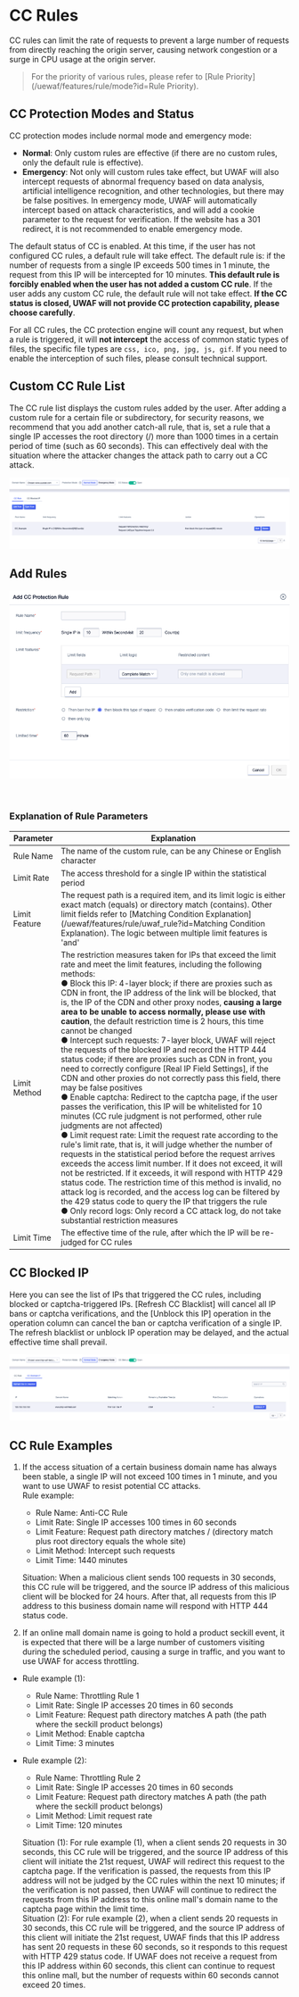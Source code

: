 # CC Rules

CC rules can limit the rate of requests to prevent a large number of requests from directly reaching the origin server, causing network congestion or a surge in CPU usage at the origin server.

> For the priority of various rules, please refer to [Rule Priority](/uewaf/features/rule/mode?id=Rule Priority).

## CC Protection Modes and Status

CC protection modes include normal mode and emergency mode:

- **Normal**: Only custom rules are effective (if there are no custom rules, only the default rule is effective).
- **Emergency**: Not only will custom rules take effect, but UWAF will also intercept requests of abnormal frequency based on data analysis, artificial intelligence recognition, and other technologies, but there may be false positives. In emergency mode, UWAF will automatically intercept based on attack characteristics, and will add a cookie parameter to the request for verification. If the website has a 301 redirect, it is not recommended to enable emergency mode.

The default status of CC is enabled. At this time, if the user has not configured CC rules, a default rule will take effect. The default rule is: if the number of requests from a single IP exceeds 500 times in 1 minute, the request from this IP will be intercepted for 10 minutes. **This default rule is forcibly enabled when the user has not added a custom CC rule**. If the user adds any custom CC rule, the default rule will not take effect. **If the CC status is closed, UWAF will not provide CC protection capability, please choose carefully**.

For all CC rules, the CC protection engine will count any request, but when a rule is triggered, it will **not intercept** the access of common static types of files, the specific file types are `css, ico, png, jpg, js, gif`. If you need to enable the interception of such files, please consult technical support.

## Custom CC Rule List

The CC rule list displays the custom rules added by the user. After adding a custom rule for a certain file or subdirectory, for security reasons, we recommend that you add another catch-all rule, that is, set a rule that a single IP accesses the root directory (/) more than 1000 times in a certain period of time (such as 60 seconds). This can effectively deal with the situation where the attacker changes the attack path to carry out a CC attack.

![](/images/cc_rule-get_rule.png)           

## Add Rules

![](/images/cc_rule-add_rule.png)

​                                                       

### Explanation of Rule Parameters

| Parameter     | Explanation                                                  |
| ------------- | ------------------------------------------------------------ |
| Rule Name     | The name of the custom rule, can be any Chinese or English character |
| Limit Rate    | The access threshold for a single IP within the statistical period |
| Limit Feature | The request path is a required item, and its limit logic is either exact match (equals) or directory match (contains). Other limit fields refer to [Matching Condition Explanation](/uewaf/features/rule/uwaf_rule?id=Matching Condition Explanation). The logic between multiple limit features is 'and' |
| Limit Method  | The restriction measures taken for IPs that exceed the limit rate and meet the limit features, including the following methods:<br>● Block this IP: 4-layer block; if there are proxies such as CDN in front, the IP address of the link will be blocked, that is, the IP of the CDN and other proxy nodes, **causing a large area to be unable to access normally, please use with caution**, the default restriction time is 2 hours, this time cannot be changed<br>● Intercept such requests: 7-layer block, UWAF will reject the requests of the blocked IP and record the HTTP 444 status code; if there are proxies such as CDN in front, you need to correctly configure [Real IP Field Settings], if the CDN and other proxies do not correctly pass this field, there may be false positives<br>● Enable captcha: Redirect to the captcha page, if the user passes the verification, this IP will be whitelisted for 10 minutes (CC rule judgment is not performed, other rule judgments are not affected)<br>● Limit request rate: Limit the request rate according to the rule's limit rate, that is, it will judge whether the number of requests in the statistical period before the request arrives exceeds the access limit number. If it does not exceed, it will not be restricted. If it exceeds, it will respond with HTTP 429 status code. The restriction time of this method is invalid, no attack log is recorded, and the access log can be filtered by the 429 status code to query the IP that triggers the rule<br>● Only record logs: Only record a CC attack log, do not take substantial restriction measures |
| Limit Time    | The effective time of the rule, after which the IP will be re-judged for CC rules |

## CC Blocked IP

Here you can see the list of IPs that triggered the CC rules, including blocked or captcha-triggered IPs. [Refresh CC Blacklist] will cancel all IP bans or captcha verifications, and the [Unblock this IP] operation in the operation column can cancel the ban or captcha verification of a single IP. The refresh blacklist or unblock IP operation may be delayed, and the actual effective time shall prevail.

![](/images/cc_rule-get_blocked_ip.png)

## CC Rule Examples

1. If the access situation of a certain business domain name has always been stable, a single IP will not exceed 100 times in 1 minute, and you want to use UWAF to resist potential CC attacks.  
   Rule example:

   - Rule Name: Anti-CC Rule
   - Limit Rate: Single IP accesses 100 times in 60 seconds
   - Limit Feature: Request path directory matches / (directory match plus root directory equals the whole site)
   - Limit Method: Intercept such requests
   - Limit Time: 1440 minutes

   Situation: When a malicious client sends 100 requests in 30 seconds, this CC rule will be triggered, and the source IP address of this malicious client will be blocked for 24 hours. After that, all requests from this IP address to this business domain name will respond with HTTP 444 status code.

2. If an online mall domain name is going to hold a product seckill event, it is expected that there will be a large number of customers visiting during the scheduled period, causing a surge in traffic, and you want to use UWAF for access throttling.

- Rule example (1):

  - Rule Name: Throttling Rule 1
  - Limit Rate: Single IP accesses 20 times in 60 seconds
  - Limit Feature: Request path directory matches A path (the path where the seckill product belongs)
  - Limit Method: Enable captcha
  - Limit Time: 3 minutes

- Rule example (2):

  - Rule Name: Throttling Rule 2
  - Limit Rate: Single IP accesses 20 times in 60 seconds
  - Limit Feature: Request path directory matches A path (the path where the seckill product belongs)
  - Limit Method: Limit request rate
  - Limit Time: 120 minutes

  Situation (1): For rule example (1), when a client sends 20 requests in 30 seconds, this CC rule will be triggered, and the source IP address of this client will initiate the 21st request, UWAF will redirect this request to the captcha page. If the verification is passed, the requests from this IP address will not be judged by the CC rules within the next 10 minutes; if the verification is not passed, then UWAF will continue to redirect the requests from this IP address to this online mall's domain name to the captcha page within the limit time.  
  Situation (2): For rule example (2), when a client sends 20 requests in 30 seconds, this CC rule will be triggered, and the source IP address of this client will initiate the 21st request, UWAF finds that this IP address has sent 20 requests in these 60 seconds, so it responds to this request with HTTP 429 status code. If UWAF does not receive a request from this IP address within 60 seconds, this client can continue to request this online mall, but the number of requests within 60 seconds cannot exceed 20 times.
